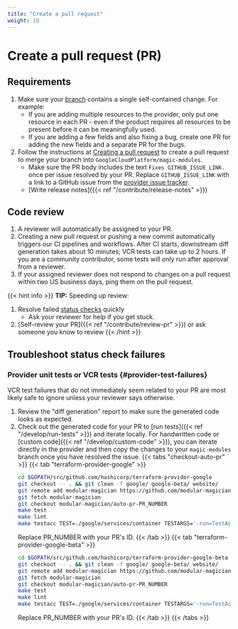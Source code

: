 ```yaml
---
title: "Create a pull request"
weight: 10
---
```


# Create a pull request (PR)

## Requirements

1. Make sure your [branch](https://docs.github.com/en/get-started/quickstart/github-flow#create-a-branch) contains a single self-contained change. For example:
	 - If you are adding multiple resources to the provider, only put one resource in each PR - even if the product requires all resources to be present before it can be meaningfully used.
	 - If you are adding a few fields and also fixing a bug, create one PR for adding the new fields and a separate PR for the bugs.
1. Follow the instructions at [Creating a pull request](https://docs.github.com/en/pull-requests/collaborating-with-pull-requests/proposing-changes-to-your-work-with-pull-requests/creating-a-pull-request) to create a pull request to merge your branch into `GoogleCloudPlatform/magic-modules`.
   - Make sure the PR body includes the text `Fixes GITHUB_ISSUE_LINK.` once per issue resolved by your PR. Replace `GITHUB_ISSUE_LINK` with a link to a GitHub issue from the [provider issue tracker](https://github.com/hashicorp/terraform-provider-google/issues).
   - [Write release notes]({{< ref "/contribute/release-notes" >}})

## Code review

1. A reviewer will automatically be assigned to your PR.
1. Creating a new pull request or pushing a new commit automatically triggers our CI pipelines and workflows. After CI starts, downstream diff generation takes about 10 minutes; VCR tests can take up to 2 hours. If you are a community contributor, some tests will only run after approval from a reviewer.
1. If your assigned reviewer does not respond to changes on a pull request within two US business days, ping them on the pull request.

{{< hint info >}}
**TIP:** Speeding up review:
1. Resolve failed [status checks](https://docs.github.com/en/pull-requests/collaborating-with-pull-requests/collaborating-on-repositories-with-code-quality-features/about-status-checks) quickly
   - Ask your reviewer for help if you get stuck.
1. [Self-review your PR]({{< ref "/contribute/review-pr" >}}) or ask someone you know to review
{{< /hint >}}


## Troubleshoot status check failures

### Provider unit tests or VCR tests {#provider-test-failures}

VCR test failures that do not immediately seem related to your PR are most likely safe to ignore unless your reviewer says otherwise.

1. Review the "diff generation" report to make sure the generated code looks as expected.
1. Check out the generated code for your PR to [run tests]({{< ref "/develop/run-tests" >}}) and iterate locally. For handwritten code or [custom code]({{< ref "/develop/custom-code" >}}), you can iterate directly in the provider and then copy the changes to your `magic-modules` branch once you have resolved the issue.
   {{< tabs "checkout-auto-pr" >}}
   {{< tab "terraform-provider-google" >}}
   ```bash
   cd $GOPATH/src/github.com/hashicorp/terraform-provider-google
   git checkout -- . && git clean -f google/ google-beta/ website/
   git remote add modular-magician https://github.com/modular-magician/terraform-provider-google.git
   git fetch modular-magician
   git checkout modular-magician/auto-pr-PR_NUMBER
   make test
   make lint
   make testacc TEST=./google/services/container TESTARGS='-run=TestAccContainerNodePool'
   ```
   Replace PR_NUMBER with your PR's ID.
   {{< /tab >}}
   {{< tab "terraform-provider-google-beta" >}}
   ```bash
   cd $GOPATH/src/github.com/hashicorp/terraform-provider-google-beta
   git checkout -- . && git clean -f google/ google-beta/ website/
   git remote add modular-magician https://github.com/modular-magician/terraform-provider-google-beta.git
   git fetch modular-magician
   git checkout modular-magician/auto-pr-PR_NUMBER
   make test
   make lint
   make testacc TEST=./google/services/container TESTARGS='-run=TestAccContainerNodePool'
   ```
   Replace PR_NUMBER with your PR's ID.
   {{< /tab >}}
   {{< /tabs >}}
